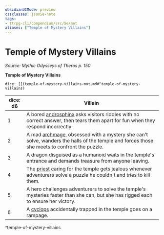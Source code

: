```yaml
---
obsidianUIMode: preview
cssclasses: json5e-note
tags:
- ttrpg-cli/compendium/src/5e/mot
aliases: ["Temple of Mystery Villains"]
---
```

# Temple of Mystery Villains
*Source: Mythic Odysseys of Theros p. 150* 

**Temple of Mystery Villains**

`dice: [](temple-of-mystery-villains-mot.md#^temple-of-mystery-villains)`

| dice: d6 | Villain |
|----------|---------|
| 1 | A bored [androsphinx](androsphinx.md) asks visitors riddles with no correct answer, then tears them apart for fun when they respond incorrectly. |
| 2 | A mad [archmage](archmage.md), obsessed with a mystery she can't solve, wanders the halls of the temple and forces those she meets to confront the puzzle. |
| 3 | A dragon disguised as a humanoid waits in the temple's entrance and demands treasure from anyone leaving. |
| 4 | The [priest](priest.md) caring for the temple gets jealous whenever adventurers solve a puzzle he couldn't and tries to kill them. |
| 5 | A hero challenges adventurers to solve the temple's mysteries faster than she can, but she has rigged each to ensure her victory. |
| 6 | A [cyclops](cyclops.md) accidentally trapped in the temple goes on a rampage. |
^temple-of-mystery-villains
